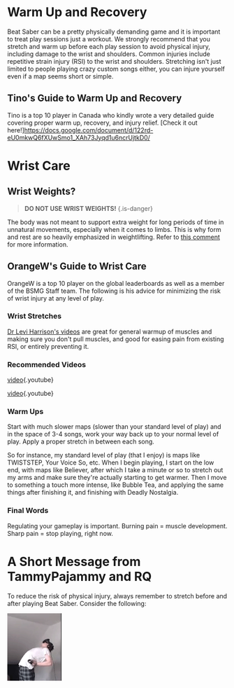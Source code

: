 <!-- TITLE: Stretching -->
<!-- SUBTITLE: Can't hit bloq with vegetable arms -->

# Warm Up and Recovery
Beat Saber can be a pretty physically demanding game and it is important to treat play sessions just a workout. We strongly recommend that you stretch and warm up before each play session to avoid physical injury, including damage to the wrist and shoulders. Common injuries include repetitive strain injury (RSI) to the wrist and shoulders. Stretching isn't just limited to people playing crazy custom songs either, you can injure yourself even if a map seems short or simple.

## Tino's Guide to Warm Up and Recovery
Tino is a top 10 player in Canada who kindly wrote a very detailed guide covering proper warm up, recovery, and injury relief. [Check it out here!]https://docs.google.com/document/d/122rd-eU0mkwQ6fXUwSmo1_XAh73Jyqd1u6ncrUjtkD0/

# Wrist Care
## Wrist Weights?
> **DO NOT USE WRIST WEIGHTS!**
{.is-danger}

The body was not meant to support extra weight for long periods of time in unnatural movements, especially when it comes to limbs. This is why form and rest are so heavily emphasized in weightlifting. Refer to [this comment](https://www.reddit.com/r/Vive/comments/8g9jgs/beat_saber_has_now_released/dya1yl7/) for more information.

## OrangeW's Guide to Wrist Care
OrangeW is a top 10 player on the global leaderboards as well as a member of the BSMG Staff team. The following is his advice for minimizing the risk of wrist injury at any level of play.

### Wrist Stretches

[Dr Levi Harrison's videos](https://www.youtube.com/user/drlevifitness) are great for general warmup of muscles and making sure you don't pull muscles, and good for easing pain from existing RSI, or entirely preventing it.

### Recommended Videos

[video](https://youtu.be/wYGfDCGrJ4A){.youtube}

[video](https://youtu.be/GRtXgm5QVIM){.youtube}

### Warm Ups

Start with much slower maps (slower than your standard level of play) and in the space of 3-4 songs, work your way back up to your normal level of play. Apply a proper stretch in between each song.

So for instance, my standard level of play (that I enjoy) is maps like TWISTSTEP, Your Voice So, etc. When I begin playing, I start on the low end, with maps like Believer, after which I take a minute or so to stretch out my arms and make sure they're actually starting to get warmer. Then I move to something a touch more intense, like Bubble Tea, and applying the same things after finishing it, and finishing with Deadly Nostalgia.

### Final Words
Regulating your gameplay is important. Burning pain = muscle development. Sharp pain = stop playing, right now.
# A Short Message from TammyPajammy and RQ
To reduce the risk of physical injury, always remember to stretch before and after playing Beat Saber.  Consider the following:

![Wammy](/uploads/images/wammy.gif "Wammy")